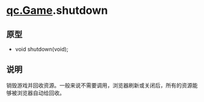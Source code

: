 # [qc.Game](README.md).shutdown

## 原型
* void shutdown(void);

## 说明
销毁游戏并回收资源。一般来说不需要调用，浏览器刷新或关闭后，所有的资源能够被浏览器自动给回收。
